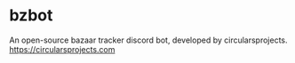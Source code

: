 # bzbot
An open-source bazaar tracker discord bot, developed by circularsprojects.\
https://circularsprojects.com